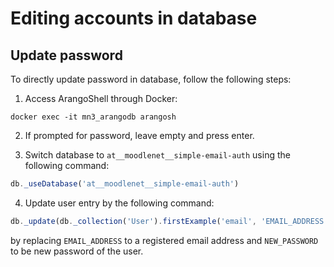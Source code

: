 # Editing accounts in database

## Update password

To directly update password in database, follow the following steps:

1. Access ArangoShell through Docker:
```shell
docker exec -it mn3_arangodb arangosh
```

2. If prompted for password, leave empty and press enter.

3. Switch database to `at__moodlenet__simple-email-auth` using the following command:
```js
db._useDatabase('at__moodlenet__simple-email-auth')
```

4. Update user entry by the following command:
```js
db._update(db._collection('User').firstExample('email', 'EMAIL_ADDRESS'), { password: 'NEW_PASSWORD' })
```
by replacing `EMAIL_ADDRESS` to a registered email address and `NEW_PASSWORD` to be new password of the user.
